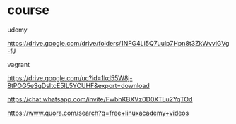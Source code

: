 # course

udemy

https://drive.google.com/drive/folders/1NFG4Li5Q7uulp7Hpn8t3ZkWvviGVg-fJ

vagrant

https://drive.google.com/uc?id=1kd55W8j-8tPOG5eSqDsItcE5IL5YCUHF&export=download

https://chat.whatsapp.com/invite/FwbhKBXVz0D0XTLu2YqTOd


https://www.quora.com/search?q=free+linuxacademy+videos
